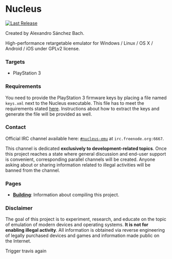 ﻿Nucleus
=======
[![Last Release](https://img.shields.io/badge/version-0.1.0-brightgreen.svg?style=flat)](https://github.com/AlexAltea/nucleus/releases)

Created by Alexandro Sánchez Bach.

High-performance retargetable emulator for Windows / Linux / OS X / Android / iOS under GPLv2 license.

### Targets
* PlayStation 3

### Requirements
You need to provide the PlayStation 3 firmware keys by placing a file named `keys.xml` next to the Nucleus executable. This file has to meet the requirements stated [here](docs/user/keys.md). Instructions about how to extract the keys and generate the file will be provided as well.

### Contact
Official IRC channel available here: [`#nucleus-emu`](http://webchat.freenode.net/?channels=%23nucleus-emu) at `irc.freenode.org:6667`.

This channel is dedicated **exclusively to development-related topics**. Once this project reaches a state where general discussion and end-user support is convenient, corresponding parallel channels will be created. Anyone asking about or sharing information related to illegal activities will be banned from the channel.

### Pages
* [__Building__](docs/development/building.md): Information about compiling this project.

### Disclaimer
The goal of this project is to experiment, research, and educate on the topic of emulation of modern devices and operating systems. **It is not for enabling illegal activity**. All information is obtained via reverse engineering of legally purchased devices and games and information made public on the Internet.

Trigger travis again
